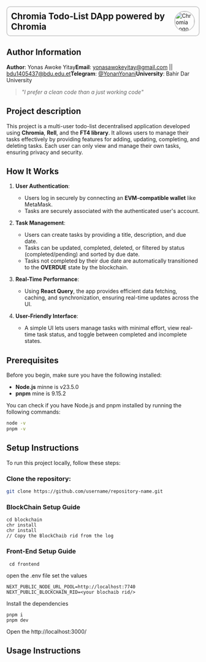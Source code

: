 <div style="display: flex; justify-content: space-between; align-items: center; border: 2px solid #ccc; padding: 10px; border-radius: 10px;">
  <span style="font-weight: bold; font-size: 1.4rem;">Chromia Todo-List DApp powered by Chromia</span>
  <img src="image.png" alt="Chromia Logo" style="height: 50px; width: 50px; border-radius: 50%; border: 2px solid #ccc;">
</div>

## Author Information

**Author**: Yonas Awoke Yitay**Email**: [yonasawokeyitay@gmail.com](mailto:yonasawokeyitay@gmail.com) || [bdu1405437@bdu.edu.et](mailto:bdu1405437@bdu.edu.et)**Telegram**: [@YonanYonani](https://t.me/YourTelegramUsername)**University**: Bahir Dar University

> _"I prefer a clean code than a just working code"_

## Project description

This project is a multi-user todo-list decentralised application developed using **Chromia**, **Rell**, and the **FT4 library**. It allows users to manage their tasks effectively by providing features for adding, updating, completing, and deleting tasks. Each user can only view and manage their own tasks, ensuring privacy and security.

## How It Works

1. **User Authentication**:

   - Users log in securely by connecting an **EVM-compatible wallet** like MetaMask.
   - Tasks are securely associated with the authenticated user's account.

2. **Task Management**:

   - Users can create tasks by providing a title, description, and due date.
   - Tasks can be updated, completed, deleted, or filtered by status (completed/pending) and sorted by due date.
   - Tasks not completed by their due date are automatically transitioned to the **OVERDUE** state by the blockchain.

3. **Real-Time Performance**:

   - Using **React Query**, the app provides efficient data fetching, caching, and synchronization, ensuring real-time updates across the UI.

4. **User-Friendly Interface**:

   - A simple UI lets users manage tasks with minimal effort, view real-time task status, and toggle between completed and incomplete states.

## Prerequisites

Before you begin, make sure you have the following installed:

- **Node.js** minne is v23.5.0
- **pnpm** mine is 9.15.2

You can check if you have Node.js and pnpm installed by running the following commands:

```bash
node -v
pnpm -v
```

## Setup Instructions

To run this project locally, follow these steps:

### **Clone the repository:**

```bash
git clone https://github.com/username/repository-name.git
```

### **BlockChain Setup Guide**

```
cd blockchain
chr install
chr install
// Copy the BlockChaib rid from the log
```

### **Front-End Setup Guide**

```cd
 cd frontend
```

open the .env file set the values

```.env
NEXT_PUBLIC_NODE_URL_POOL=http://localhost:7740
NEXT_PUBLIC_BLOCKCHAIN_RID=<your blochaib rid/>

```

Install the dependencies

```
pnpm i
pnpm dev

```

Open the http://localhost:3000/

## Usage Instructions
